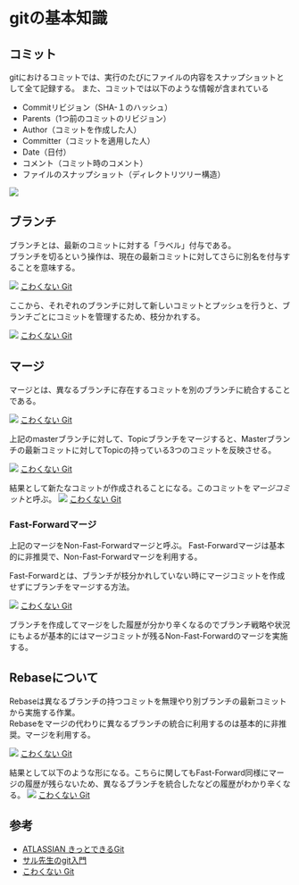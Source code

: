 # gitの基本知識
## コミット
gitにおけるコミットでは、実行のたびにファイルの内容をスナップショットとして全て記録する。
また、コミットでは以下のような情報が含まれている
- Commitリビジョン（SHA-１のハッシュ）
- Parents（1つ前のコミットのリビジョン）
- Author（コミットを作成した人）
- Committer（コミットを適用した人）
- Date（日付）
- コメント（コミット時のコメント）
- ファイルのスナップショット（ディレクトリツリー構造）

![](../img/Git/git_commit.png)


## ブランチ
ブランチとは、最新のコミットに対する「ラベル」付与である。  
ブランチを切るという操作は、現在の最新コミットに対してさらに別名を付与することを意味する。

![](../img/Git/git_branch_make.png)
[こわくない Git](https://kotas.hatenablog.jp/entry/2012/11/22/000046)

ここから、それぞれのブランチに対して新しいコミットとプッシュを行うと、ブランチごとにコミットを管理するため、枝分かれする。

![](../img/Git/git_branch_commit.png)
[こわくない Git](https://kotas.hatenablog.jp/entry/2012/11/22/000046)


## マージ
マージとは、異なるブランチに存在するコミットを別のブランチに統合することである。

![](../img/Git/git_merge.png)
[こわくない Git](https://kotas.hatenablog.jp/entry/2012/11/22/000046)

上記のmasterブランチに対して、Topicブランチをマージすると、Masterブランチの最新コミットに対してTopicの持っている3つのコミットを反映させる。

![](../img/Git/git_merge_2.png)
[こわくない Git](https://kotas.hatenablog.jp/entry/2012/11/22/000046)


結果として新たなコミットが作成されることになる。このコミットを*マージコミット*と呼ぶ。
![](../img/Git/git_merge_commit.png)
[こわくない Git](https://kotas.hatenablog.jp/entry/2012/11/22/000046)

### Fast-Forwardマージ
上記のマージをNon-Fast-Forwardマージと呼ぶ。
Fast-Forwardマージは基本的に非推奨で、Non-Fast-Forwardマージを利用する。

Fast-Forwardとは、ブランチが枝分かれしていない時にマージコミットを作成せずにブランチをマージする方法。

![](../img/Git/git_fast-forward.png)
[こわくない Git](https://kotas.hatenablog.jp/entry/2012/11/22/000046)

ブランチを作成してマージをした履歴が分かり辛くなるのでブランチ戦略や状況にもよるが基本的にはマージコミットが残るNon-Fast-Forwardのマージを実施する。

## Rebaseについて
Rebaseは異なるブランチの持つコミットを無理やり別ブランチの最新コミットから実施する作業。  
Rebaseをマージの代わりに異なるブランチの統合に利用するのは基本的に非推奨。マージを利用する。

![](../img/Git/git_rebase.png)
[こわくない Git](https://kotas.hatenablog.jp/entry/2012/11/22/000046)

結果として以下のような形になる。こちらに関してもFast-Forward同様にマージの履歴が残らないため、異なるブランチを統合したなどの履歴がわかり辛くなる。
![](../img/Git/git_rebase_2.png)
[こわくない Git](https://kotas.hatenablog.jp/entry/2012/11/22/000046)


## 参考
- [ATLASSIAN きっとできるGit](https://www.atlassian.com/ja/git)
- [サル先生のgit入門](https://backlog.com/ja/git-tutorial/)
- [こわくない Git](https://kotas.hatenablog.jp/entry/2012/11/22/000046)